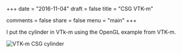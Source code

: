 +++
date = "2016-11-04"
draft = false
title = "CSG VTK-m"

comments = false
share = false
menu = "main"
+++

I put the cylinder in VTk-m using the OpenGL example from VTK-m.

![VTK-m CSG cylinder](/images/20161104/vtkm-opengl-cylinder.png)
